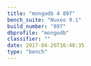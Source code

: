 ```yaml
---
title: "mongodb 4 897"
bench_suite: "Nuxeo 9.1"
build_number: "897"
dbprofile: "mongodb"
classifier: ""
date: 2017-04-26T16:48:35
type: "bench"
---
```

